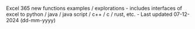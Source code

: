 Excel 365 new functions examples / explorations - includes interfaces of excel to python / java / java script / c++ / c / rust, etc. - Last updated 07-12-2024 (dd-mm-yyyy) 
